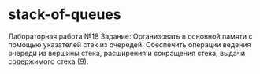 # stack-of-queues
Лабораторная работа №18
Задание: 
Организовать в основной памяти с помощью указателей стек из очередей. Обеспечить операции ведения очереди из вершины стека, расширения и сокращения стека, выдачи содержимого стека (9).
